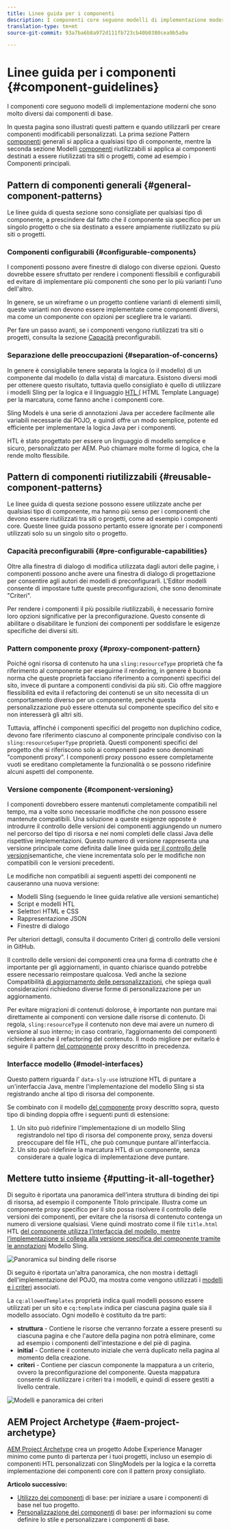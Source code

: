 ```yaml
---
title: Linee guida per i componenti
description: I componenti core seguono modelli di implementazione moderni che sono molto diversi dai componenti di base.
translation-type: tm+mt
source-git-commit: 93a7ba6b8a972d111fb723cb40b0380cea9b5a9a

---
```



# Linee guida per i componenti {#component-guidelines}

I componenti [](overview.md) core seguono modelli di implementazione moderni che sono molto diversi dai componenti di base.

In questa pagina sono illustrati questi pattern e quando utilizzarli per creare componenti modificabili personalizzati. La prima sezione Pattern [componenti](#general-component-patterns) generali si applica a qualsiasi tipo di componente, mentre la seconda sezione Modelli [componenti](#reusable-component-patterns) riutilizzabili si applica ai componenti destinati a essere riutilizzati tra siti o progetti, come ad esempio i Componenti principali.

## Pattern di componenti generali {#general-component-patterns}

Le linee guida di questa sezione sono consigliate per qualsiasi tipo di componente, a prescindere dal fatto che il componente sia specifico per un singolo progetto o che sia destinato a essere ampiamente riutilizzato su più siti o progetti.

### Componenti configurabili {#configurable-components}

I componenti possono avere finestre di dialogo con diverse opzioni. Questo dovrebbe essere sfruttato per rendere i componenti flessibili e configurabili ed evitare di implementare più componenti che sono per lo più varianti l&#39;uno dell&#39;altro.

In genere, se un wireframe o un progetto contiene varianti di elementi simili, queste varianti non devono essere implementate come componenti diversi, ma come un componente con opzioni per scegliere tra le varianti.

Per fare un passo avanti, se i componenti vengono riutilizzati tra siti o progetti, consulta la sezione [Capacità](#pre-configurable-capabilities) preconfigurabili.

### Separazione delle preoccupazioni {#separation-of-concerns}

In genere è consigliabile tenere separata la logica (o il modello) di un componente dal modello (o dalla vista) di marcatura. Esistono diversi modi per ottenere questo risultato, tuttavia quello consigliato è quello di utilizzare i modelli [](https://sling.apache.org/documentation/bundles/models.html) Sling per la logica e il linguaggio [HTL (](https://docs.adobe.com/content/help/en/experience-manager-htl/using/overview.html) HTML Template Language) per la marcatura, come fanno anche i componenti core.

Sling Models è una serie di annotazioni Java per accedere facilmente alle variabili necessarie dai POJO, e quindi offre un modo semplice, potente ed efficiente per implementare la logica Java per i componenti.

HTL è stato progettato per essere un linguaggio di modello semplice e sicuro, personalizzato per AEM. Può chiamare molte forme di logica, che la rende molto flessibile.

## Pattern di componenti riutilizzabili {#reusable-component-patterns}

Le linee guida di questa sezione possono essere utilizzate anche per qualsiasi tipo di componente, ma hanno più senso per i componenti che devono essere riutilizzati tra siti o progetti, come ad esempio i componenti core. Queste linee guida possono pertanto essere ignorate per i componenti utilizzati solo su un singolo sito o progetto.

### Capacità preconfigurabili {#pre-configurable-capabilities}

Oltre alla finestra di dialogo di modifica utilizzata dagli autori delle pagine, i componenti possono anche avere una finestra di dialogo di progettazione per consentire agli autori dei modelli di preconfigurarli. L&#39;Editor [](https://docs.adobe.com/content/help/en/experience-manager-cloud-service/sites/authoring/features/templates.html) modelli consente di impostare tutte queste preconfigurazioni, che sono denominate &quot;Criteri&quot;.

Per rendere i componenti il più possibile riutilizzabili, è necessario fornire loro opzioni significative per la preconfigurazione. Questo consente di abilitare o disabilitare le funzioni dei componenti per soddisfare le esigenze specifiche dei diversi siti.

### Pattern componente proxy {#proxy-component-pattern}

Poiché ogni risorsa di contenuto ha una `sling:resourceType` proprietà che fa riferimento al componente per eseguirne il rendering, in genere è buona norma che queste proprietà facciano riferimento a componenti specifici del sito, invece di puntare a componenti condivisi da più siti. Ciò offre maggiore flessibilità ed evita il refactoring dei contenuti se un sito necessita di un comportamento diverso per un componente, perché questa personalizzazione può essere ottenuta sul componente specifico del sito e non interesserà gli altri siti.

Tuttavia, affinché i componenti specifici del progetto non duplichino codice, devono fare riferimento ciascuno al componente principale condiviso con la `sling:resourceSuperType` proprietà. Questi componenti specifici del progetto che si riferiscono solo ai componenti padre sono denominati &quot;componenti proxy&quot;. I componenti proxy possono essere completamente vuoti se ereditano completamente la funzionalità o se possono ridefinire alcuni aspetti del componente.

### Versione componente {#component-versioning}

I componenti dovrebbero essere mantenuti completamente compatibili nel tempo, ma a volte sono necessarie modifiche che non possono essere mantenute compatibili. Una soluzione a queste esigenze opposte è introdurre il controllo delle versioni dei componenti aggiungendo un numero nel percorso del tipo di risorsa e nei nomi completi delle classi Java delle rispettive implementazioni. Questo numero di versione rappresenta una versione principale come definita dalle linee guida [per il controllo delle versioni](https://semver.org/)semantiche, che viene incrementata solo per le modifiche non compatibili con le versioni precedenti.

Le modifiche non compatibili ai seguenti aspetti dei componenti ne causeranno una nuova versione:

* Modelli Sling (seguendo le linee guida relative alle versioni semantiche)
* Script e modelli HTL
* Selettori HTML e CSS
* Rappresentazione JSON
* Finestre di dialogo

Per ulteriori dettagli, consulta il documento Criteri [di](https://github.com/adobe/aem-core-wcm-components/wiki/Versioning-Policies) controllo delle versioni in GitHub.

Il controllo delle versioni dei componenti crea una forma di contratto che è importante per gli aggiornamenti, in quanto chiarisce quando potrebbe essere necessario reimpostare qualcosa. Vedi anche la sezione Compatibilità [di aggiornamento delle personalizzazioni](customizing.md#upgrade-compatibility-of-customizations), che spiega quali considerazioni richiedono diverse forme di personalizzazione per un aggiornamento.

Per evitare migrazioni di contenuti dolorose, è importante non puntare mai direttamente ai componenti con versione dalle risorse di contenuto. Di regola, `sling:resourceType` il contenuto non deve mai avere un numero di versione al suo interno; in caso contrario, l’aggiornamento dei componenti richiederà anche il refactoring del contenuto. Il modo migliore per evitarlo è seguire il pattern [del componente](#proxy-component-pattern) proxy descritto in precedenza.

### Interfacce modello {#model-interfaces}

Questo pattern riguarda l&#39; `data-sly-use` istruzione HTL di puntare a un&#39;interfaccia Java, mentre l&#39;implementazione del modello Sling si sta registrando anche al tipo di risorsa del componente.

Se combinato con il modello [del componente](#proxy-component-pattern) proxy descritto sopra, questo tipo di binding doppia offre i seguenti punti di estensione:

1. Un sito può ridefinire l&#39;implementazione di un modello Sling registrandolo nel tipo di risorsa del componente proxy, senza doversi preoccupare del file HTL, che può comunque puntare all&#39;interfaccia.
1. Un sito può ridefinire la marcatura HTL di un componente, senza considerare a quale logica di implementazione deve puntare.

## Mettere tutto insieme {#putting-it-all-together}

Di seguito è riportata una panoramica dell’intera struttura di binding dei tipi di risorsa, ad esempio il componente Titolo principale. Illustra come un componente proxy specifico per il sito possa risolvere il controllo delle versioni dei componenti, per evitare che la risorsa di contenuto contenga un numero di versione qualsiasi. Viene quindi mostrato come il file `title.html` HTL [del componente utilizza l’interfaccia del modello, mentre l’implementazione si collega alla versione specifica del componente tramite le annotazioni](https://docs.adobe.com/content/help/en/experience-manager-htl/using/overview.html) Modello [](https://sling.apache.org/documentation/bundles/models.html) Sling.

![Panoramica sul binding delle risorse](/help/assets/chlimage_1-32.png)

Di seguito è riportata un&#39;altra panoramica, che non mostra i dettagli dell&#39;implementazione del POJO, ma mostra come vengono utilizzati i [modelli e i criteri](https://docs.adobe.com/content/help/en/experience-manager-65/developing/platform/templates/page-templates-editable.html) associati.

La `cq:allowedTemplates` proprietà indica quali modelli possono essere utilizzati per un sito e `cq:template` indica per ciascuna pagina quale sia il modello associato. Ogni modello è costituito da tre parti:

* **struttura** - Contiene le risorse che verranno forzate a essere presenti su ciascuna pagina e che l&#39;autore della pagina non potrà eliminare, come ad esempio i componenti dell&#39;intestazione e del piè di pagina.
* **initial** - Contiene il contenuto iniziale che verrà duplicato nella pagina al momento della creazione.
* **criteri** - Contiene per ciascun componente la mappatura a un criterio, ovvero la preconfigurazione del componente. Questa mappatura consente di riutilizzare i criteri tra i modelli, e quindi di essere gestiti a livello centrale.

![Modelli e panoramica dei criteri](/help/assets/screen_shot_2018-12-07at093102.png)

## AEM Project Archetype {#aem-project-archetype}

[AEM Project Archetype](/help/developing/archetype/overview.md) crea un progetto Adobe Experience Manager minimo come punto di partenza per i tuoi progetti, incluso un esempio di componenti HTL personalizzati con SlingModels per la logica e la corretta implementazione dei componenti core con il pattern proxy consigliato.

**Articolo successivo:**

* [Utilizzo dei componenti](/help/get-started/using.md) di base: per iniziare a usare i componenti di base nel tuo progetto.
* [Personalizzazione dei componenti](customizing.md) di base: per informazioni su come definire lo stile e personalizzare i componenti di base.
